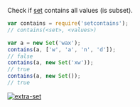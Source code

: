 Check if [set] contains all values (is subset).

```javascript
var contains = require('setcontains');
// contains(<set>, <values>)

var a = new Set('wax');
contains(a, ['w', 'a', 'n', 'd']);
// false
contains(a, new Set('xw'));
// true
contains(a, new Set());
// true
```


[![extra-set](https://i.imgur.com/MCb8pjO.jpg)](https://www.npmjs.com/package/extra-set)

[set]: https://developer.mozilla.org/en-US/docs/Web/JavaScript/Reference/Global_Objects/Set
